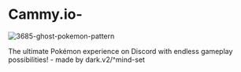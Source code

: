 # Cammy.io-

![3685-ghost-pokemon-pattern](https://github.com/Bouncer011/Cammy.io-/assets/154049082/7fdadd1a-5435-4b00-a4e5-501c304fb2db)

The ultimate Pokémon experience on Discord with endless gameplay possibilities!  - made by dark.v2/^mind-set
